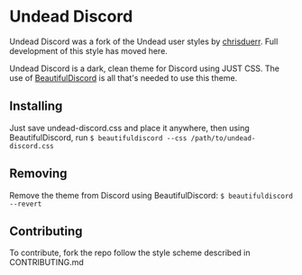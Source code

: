 # Undead Discord
Undead Discord was a fork of the Undead user styles by [chrisduerr](https://github.com/chrisduerr/userstyles). Full development of this style has moved here.

Undead Discord is a dark, clean theme for Discord using JUST CSS. The use of [BeautifulDiscord](https://github.com/leovoel/BeautifulDiscord) is all that's needed to use this theme.

## Installing
Just save undead-discord.css and place it anywhere, then using BeautifulDiscord, run `$ beautifuldiscord --css /path/to/undead-discord.css`

## Removing
Remove the theme from Discord using BeautifulDiscord: `$ beautifuldiscord --revert`

## Contributing
To contribute, fork the repo follow the style scheme described in CONTRIBUTING.md
